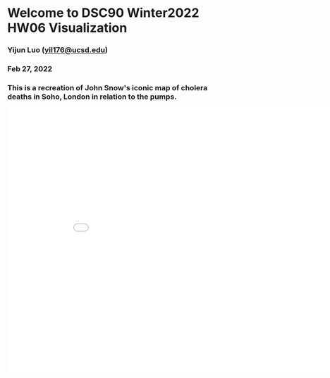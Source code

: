 # Welcome to DSC90 Winter2022 HW06 Visualization
### Yijun Luo (yil176@ucsd.edu)
### Feb 27, 2022


### This is a recreation of John Snow's iconic map of cholera deaths in Soho, London in relation to the pumps.
<iframe src='../snow-map.html' width=900 height=600 frameBorder=0></iframe>
